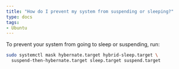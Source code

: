 ```yaml
---
title: "How do I prevent my system from suspending or sleeping?"
type: docs
tags:
- Ubuntu
---
```


To prevent your system from going to sleep or suspending, run:

```bash
sudo systemctl mask hybernate.target hybrid-sleep.target \
  suspend-then-hybernate.target sleep.target suspend.target
```
